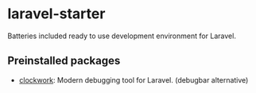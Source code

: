 # laravel-starter

Batteries included ready to use development environment for Laravel.


## Preinstalled packages

- [clockwork](https://github.com/itsgoingd/clockwork): Modern debugging tool for Laravel. (debugbar alternative)
